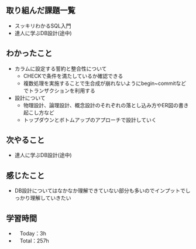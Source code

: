 ## 取り組んだ課題一覧
- スッキリわかるSQL入門
- 達人に学ぶDB設計(途中)

## わかったこと
- カラムに設定する誓約と整合性について
  - CHECKで条件を満たしているか確認できる
  - 複数処理を実施することで生合成が崩れないようにbegin~commitなどでトランザクションを利用する
- 設計について
  - 物理設計、論理設計、概念設計のそれぞれの落とし込み方やER図の書き起こし方など
  - トップダウンとボトムアップのアプローチで設計していく

## 次やること
- 達人に学ぶDB設計(途中)

## 感じたこと
- DB設計についてはなかなか理解できていない部分も多いのでインプットでしっかり理解していきたい

## 学習時間
- 　Today：3h
- 　Total：257h
